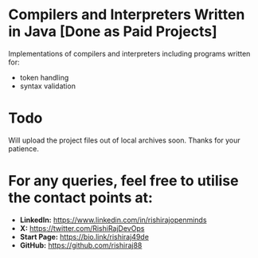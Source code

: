 # Compilers and Interpreters Written in Java [Done as Paid Projects]
Implementations of compilers and interpreters
including programs written for:
- token handling 
- syntax validation

# Todo
Will upload the project files out of local archives soon. Thanks for your patience.

# For any queries, feel free to utilise the contact points at:
- **LinkedIn:** <https://www.linkedin.com/in/rishirajopenminds>
- **X:** <https://twitter.com/RishiRajDevOps>
- **Start Page:** <https://bio.link/rishiraj49de>
- **GitHub:** <https://github.com/rishiraj88>